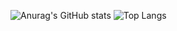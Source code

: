 ![Anurag's GitHub stats](https://github-readme-stats.vercel.app/api?username=lejizzle&show_icons=true&theme=tokyonight&count_private=true)
![Top Langs](https://github-readme-stats.vercel.app/api/top-langs/?username=anuraghazra&layout=compact&theme=tokyonight&count_private=true)

<!--
**lejizzle/lejizzle** is a ✨ _special_ ✨ repository because its `README.md` (this file) appears on your GitHub profile.

Here are some ideas to get you started:

- 🔭 I’m currently working on ...
- 🌱 I’m currently learning ...
- 👯 I’m looking to collaborate on ...
- 🤔 I’m looking for help with ...
- 💬 Ask me about ...
- 📫 How to reach me: ...
- 😄 Pronouns: ...
- ⚡ Fun fact: ...
-->

